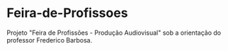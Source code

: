 # Feira-de-Profissoes
Projeto "Feira de Profissões - Produção Audiovisual" sob a orientação do professor Frederico Barbosa.
